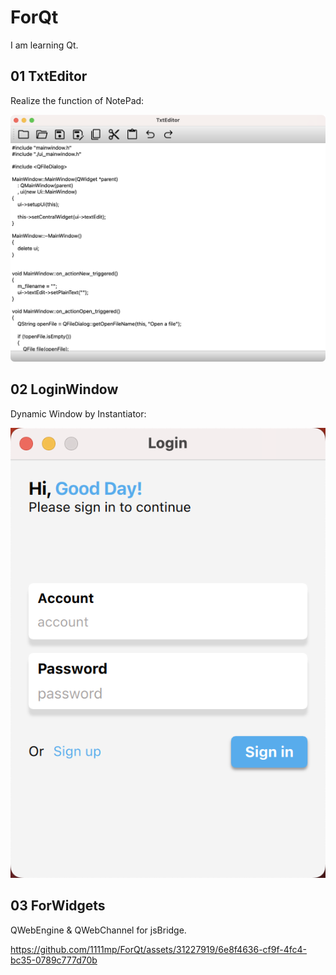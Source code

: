 # ForQt
I am learning Qt.

## 01 TxtEditor

Realize the function of NotePad:

![Image text](https://github.com/1111mp/ForQt/blob/main/Resources/Images/01-TextEditor.png)

## 02 LoginWindow

Dynamic Window by Instantiator:

![Image text](https://github.com/1111mp/ForQt/blob/main/Resources/Images/02-LoginWindow.png)

## 03 ForWidgets

QWebEngine & QWebChannel for jsBridge.

https://github.com/1111mp/ForQt/assets/31227919/6e8f4636-cf9f-4fc4-bc35-0789c777d70b

